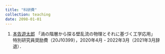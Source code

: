 ```yaml
---
title: "科研費"
collection: teaching
date: 2098-01-01
---
```

<ol reversed>
<li>
<u>本告遊太郎</u>
「渦の階層から探る壁乱流の物理とそれに基づく工学応用」<br>
特別研究員奨励費（20J10399），2020年4月 - 2022年3月（2021年3月辞退）．
</li>
</ol>
